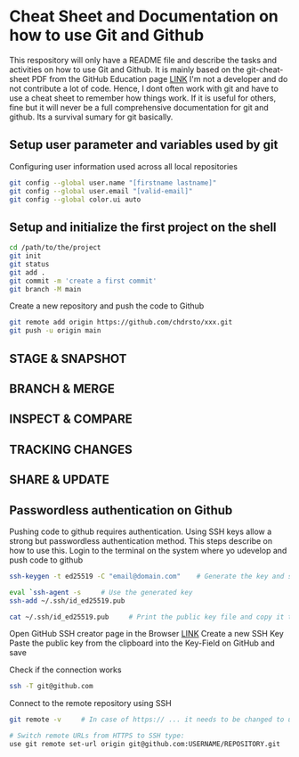 # Cheat Sheet and Documentation on how to use Git and Github
This respository will only have a README file and describe the tasks and activities on how to use Git and Github.
It is mainly based on the git-cheat-sheet PDF from the GitHub Education page [LINK](https://education.github.com/git-cheat-sheet-education.pdf)
I'm not a developer and do not contribute a lot of code. Hence, I dont often work with git and have to use a cheat sheet to remember how things work. If it is useful for others, fine but it will never be a full comprehensive documentation for git and github.
Its a survival sumary for git basically.

## Setup user parameter and variables used by git
Configuring user information used across all local repositories
```bash
git config --global user.name "[firstname lastname]"
git config --global user.email "[valid-email]"
git config --global color.ui auto
```
## Setup and initialize the first project on the shell
```bash
cd /path/to/the/project
git init
git status
git add .
git commit -m 'create a first commit'
git branch -M main
```
Create a new repository and push the code to Github
```bash
git remote add origin https://github.com/chdrsto/xxx.git
git push -u origin main
```

## STAGE & SNAPSHOT

## BRANCH & MERGE

## INSPECT & COMPARE

## TRACKING CHANGES

## SHARE & UPDATE

## Passwordless authentication on Github
Pushing code to github requires authentication. Using SSH keys allow a strong but passwordless authentication method. This steps describe on how to use this.
Login to the terminal on the system where yo udevelop and push code to github
```bash
ssh-keygen -t ed25519 -C "email@domain.com"    # Generate the key and sed a strong passphrase

eval `ssh-agent -s     # Use the generated key
ssh-add ~/.ssh/id_ed25519.pub

cat ~/.ssh/id_ed25519.pub     # Print the public key file and copy it to the clipboard
```
Open GitHub SSH creator page in the Browser [LINK](https://github.com/settings/ssh/new)
Create a new SSH Key
Paste the public key from the clipboard into the Key-Field on GitHub and save

Check if the connection works
```bash
ssh -T git@github.com
```
Connect to the remote repository using SSH
```bash
git remote -v     # In case of https:// ... it needs to be changed to use SSH instead (continue)

# Switch remote URLs from HTTPS to SSH type:
use git remote set-url origin git@github.com:USERNAME/REPOSITORY.git

```
